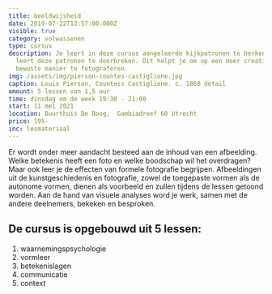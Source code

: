 ```yaml
---
title: beeldwijsheid
date: 2019-07-22T13:57:00.000Z
visible: true
category: volwassenen
type: cursus
description: Je leert in deze cursus aangeleerde kijkpatronen te herkennen en je
  leert deze patronen te doorbreken. Dit helpt je om op een meer creatieve en
  bewuste manier te fotograferen.
img: /assets/img/pierson-countes-castiglione.jpg
caption: Louis Pierson, Countess Castiglione. c. 1860 detail
amount: 5 lessen van 1,5 uur
time: dinsdag om de week 19:30 - 21:00
start: 11 mei 2021
location: Buurthuis De Boog,  Gambiadreef 60 Utrecht
price: 195-
inc: lesmateriaal
---
```

 Er wordt onder meer aandacht besteed aan de inhoud van een afbeelding. Welke betekenis heeft een foto en welke boodschap wil het overdragen? Maar ook leer je de effecten van formele fotografie begrijpen. Afbeeldingen uit de kunstgeschiedenis en fotografie, zowel de toegepaste vormen als de autonome vormen, dienen als voorbeeld en zullen tijdens de lessen getoond worden. Aan de hand van visuele analyses word je werk, samen met de andere deelnemers, bekeken en besproken. 

## De cursus is opgebouwd uit 5 lessen:

1. waarnemingspsychologie
2. vormleer
3. betekenislagen
4. communicatie
5. context
